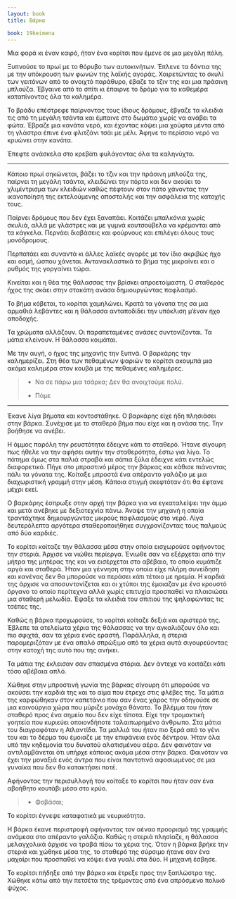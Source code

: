 ```yaml
---
layout: book
title: Βάρκα

book: 19keimena
---
```

Μια φορά κι έναν καιρό, ήταν ένα κορίτσι που έμενε σε μια μεγάλη πόλη.

Ξυπνούσε το πρωί με το θόρυβο των αυτοκινήτων. Έπλενε τα δόντια της με την υπόκρουση των φωνών της λαϊκής αγοράς. Χαιρετώντας το σκυλί των γειτόνων από το ανοιχτό παράθυρο, έβαζε το τζιν της και μια πράσινη μπλούζα. Έβγαινε από το σπίτι κι έπαιρνε το δρόμο για το καθεμέρα καταπίνοντας όλα τα καλημέρα.

Το βράδυ επέστρεφε παίρνοντας τους ίδιους δρόμους, έβγαζε τα κλειδιά τις από τη μεγάλη τσάντα και έμπαινε στο δωμάτιο χωρίς να ανάβει τα φώτα. Έβραζε μια κανάτα νερό, και έχοντας κόψει μια χούφτα μέντα από τη γλάστρα έπινε ένα φλιτζάνι τσάι με μέλι. Άφηνε το περίσσιο νερό να κρυώνει στην κανάτα.

Έπεφτε ανάσκελα στο κρεβάτι φυλάγοντας όλα τα καληνύχτα.

* * * * *

Κάποιο πρωί σηκώνεται, βάζει το τζιν και την πράσινη μπλούζα της, παίρνει τη μεγάλη τσάντα, κλειδώνει την πόρτα και δεν ακούει το χλιμίντρισμα των κλειδιών καθώς πέφτουν στον πάτο χάνοντας την ικανοποίηση της εκτελούμενης αποστολής και την ασφάλεια της κατοχής τους.

Παίρνει δρόμους που δεν έχει ξαναπάει. Κοιτάζει μπαλκόνια χωρίς σκυλιά, αλλά με γλάστρες και με γυμνά κουτσούβελα να κρέμονται από τα κάγκελα. Περνάει διαβάσεις και φούρνους και επιλέγει όλους τους μονόδρομους.

Περπατάει και συναντά κι άλλες λαϊκές αγορές με τον ίδιο ακριβώς ήχο και οσμή, ώσπου χάνεται. Αντανακλαστικά το βήμα της μικραίνει και ο ρυθμός της γοργαίνει τώρα.

Κινείται και η θέα της θάλασσας την βρίσκει απροετοίμαστη. Ο σταθερός ήχος της σκάει στην στακάτη ανάσα δημιουργώντας παφλασμό.

Το βήμα κόβεται, το κορίτσι χαμηλώνει. Κρατά τα γόνατα της σα μια αρμαθιά λεβάντες και η θάλασσα ανταποδίδει την υπόκλιση μ’έναν ήχο αποδοχής.

Τα χρώματα αλλάζουν. Οι παραπεταμένες ανάσες συντονίζονται. Τα μάτια κλείνουν. Η θάλασσα κοιμάται.

Με την αυγή, ο ήχος της μηχανής την ξυπνά. Ο βαρκάρης την καλημερίζει. Στη θέα των πεθαμένων ψαριών το κορίτσι ακουμπά μια ακόμα καλημέρα στον κουβά με της πεθαμένες καλημέρες.

> - Να σε πάρω μια τσάρκα; Δεν θα ανοιχτούμε πολύ.
>
> - Πάμε

* * * * *

Έκανε λίγα βήματα και κοντοστάθηκε. Ο βαρκάρης είχε ήδη πλησιάσει στην βάρκα. Συνέχισε με το σταθερό βήμα που είχε και η ανάσα της. Την βοήθησε να ανέβει.

Η άμμος παρόλη την ρευστότητα έδειχνε κάτι το σταθερό. Ήτανε σίγουρη πως ήθελε να την αφήσει αυτήν την σταθερότητα, έστω για λίγο. Το πάτημα όμως στα παλιά στραβά και σάπια ξύλα έδειχνε κάτι εντελώς διαφορετικό. Πήγε στο μπροστινό μέρος την βάρκας και κάθισε πιάνοντας πάλι τα γόνατα της. Κοίταξε μπροστά ένα απέραντο γαλάζιο με μια διαχωριστική γραμμή στην μέση. Κάποια στιγμή σκεφτόταν ότι θα έφτανε μέχρι εκεί.

Ο βαρκάρης έσπρωξε στην αρχή την βάρκα για να εγκαταλείψει την άμμο και μετά ανέβηκε με δεξιοτεχνία πάνω. Άναψε την μηχανή η οποία τραντάχτηκε δημιουργώντας μικρούς παφλασμούς στο νερό. Λίγα δευτερόλεπτα αργότερα σταθεροποιήθηκε συγχρονίζοντας τους παλμούς από δύο καρδιές.

Το κορίτσι κοίταζε την θάλασσα μέσα στην οποία εισχωρούσε αφήνοντας την στεριά. Άρχισε να νιώθει περίεργα. Ένιωθε σαν να εξέρχεται από την μήτρα της μητέρας της και να εισέρχεται στο αβέβαιο, το οποίο κυμάτιζε αργά και σταθερά. Ήταν μια γέννηση στην οποία είχε πλήρη συνείδηση και κανένας δεν θα μπορούσε να περάσει κάτι τέτοιο με ηρεμία. Η καρδιά της άρχισε να αποσυντονίζεται και οι χτύποι της έμοιαζαν με ένα κρουστό όργανο το οποίο περίτεχνα αλλά χωρίς επιτυχία προσπαθεί να πλαισιώσει μια σταθερή μελωδία. Έψαξε τα κλειδιά του σπιτιού της ψηλαφώντας τις τσέπες της.

Καθώς η βάρκα προχωρούσε, το κορίτσι κοίταζε δεξιά και αριστερά της. Έβλεπε τα ατελείωτα χέρια της θάλασσας να την αγκαλιάζουν όλο και πιο σφιχτά, σαν τα χέρια ενός εραστή. Παράλληλα, η στεριά παραμεριζόταν με ένα απαλό σπρώξιμο από τα χέρια αυτά σιγουρεύοντας στην κατοχή της αυτό που της ανήκει.

Τα μάτια της έκλεισαν σαν σπασμένα στόρια. Δεν άντεχε να κοιτάζει κάτι τόσο αβέβαια απλό.

Χώθηκε στην μπροστινή γωνία της βάρκας σίγουρη ότι μπορούσε να ακούσει την καρδιά της και το αίμα που έτρεχε στις φλέβες της. Τα μάτια της καρφώθηκαν στον καπετάνιο που σαν ένας χάρος την οδηγούσε σε μια καινούργια χώρα που μύριζε μονάχα θάνατο. Το βλέμμα του ήταν σταθερό προς ένα σημείο που δεν είχε τίποτα. Είχε την τρομακτική γοητεία που κυριεύει οποιονδήποτε ταλαιπωρημένο άνθρωπο. Στα μάτια του διαγραφόταν η Ατλαντίδα. Τα μαλλιά του ήταν πιο ξερά από το γένι του και το δέρμα του έμοιαζε με την επιφάνεια ενός δέντρου. Ήταν όλα υπό την κηδεμονία του δυνατού αλατισμένου αέρα. Δεν φαινόταν να αντιλαμβάνεται ότι υπήρχε κάποιος ακόμα μέσα στην βάρκα. Φαινόταν να έχει την μοναξιά ενός άντρα που είναι παντοτινά αφοσιωμένος σε μια γυναίκα που δεν θα κατακτήσει ποτέ.

Αφήνοντας την περισυλλογή του κοίταξε το κορίτσι που ήταν σαν ένα αβοήθητο κουτάβι μέσα στο κρύο.

> - Φοβάσαι;

Το κορίτσι έγνεψε καταφατικά με νευρικότητα.

Η βάρκα έκανε περιστροφή αφήνοντας τον αέναο προορισμό της γραμμής ανάμεσα στο απέραντο γαλάζιο. Καθώς η στεριά πλησίαζε, η θάλασσα μελαγχολικά άρχισε να τραβά πίσω τα χέρια της. Όταν η βάρκα βρήκε την στεριά και χώθηκε μέσα της, το σταθερό της σύρσιμο ήτανε σαν ένα μαχαίρι που προσπαθεί να κόψει ένα γυαλί στα δύο. Η μηχανή έσβησε.

Το κορίτσι πήδηξε από την βάρκα και έτρεξε προς την ξαπλώστρα της. Χώθηκε κάτω από την πετσέτα της τρέμοντας από ένα απρόσμενο πολικό ψύχος.
